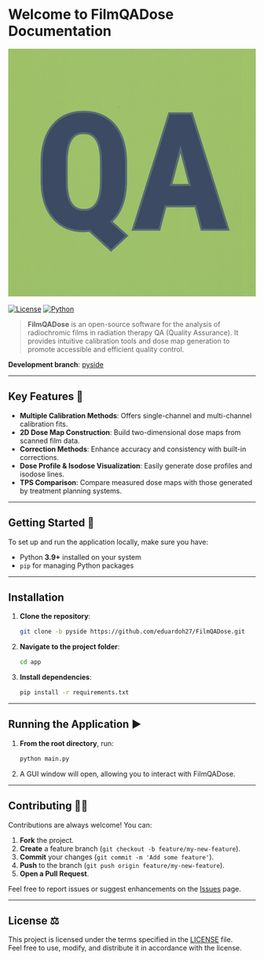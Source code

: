 # Welcome to FilmQADose Documentation

![FilmQADose Logo](assets/logo.svg)

[![License](https://img.shields.io/badge/License-MIT-blue.svg)](LICENSE)
[![Python](https://img.shields.io/badge/Python-3.9%2B-blue.svg)](#prerequisites)

> **FilmQADose** is an open-source software for the analysis of radiochromic films in radiation therapy QA (Quality Assurance). It provides intuitive calibration tools and dose map generation to promote accessible and efficient quality control.

**Development branch**: [pyside](https://github.com/eduardoh27/FilmQADose/tree/pyside)

---

## Key Features 🚀

- **Multiple Calibration Methods**: Offers single-channel and multi-channel calibration fits.
- **2D Dose Map Construction**: Build two-dimensional dose maps from scanned film data.
- **Correction Methods**: Enhance accuracy and consistency with built-in corrections.
- **Dose Profile & Isodose Visualization**: Easily generate dose profiles and isodose lines.
- **TPS Comparison**: Compare measured dose maps with those generated by treatment planning systems.

---

## Getting Started 🔧

To set up and run the application locally, make sure you have:

- Python **3.9+** installed on your system  
- `pip` for managing Python packages

---

## Installation

1. **Clone the repository**:
   ```bash
   git clone -b pyside https://github.com/eduardoh27/FilmQADose.git
   ```
2. **Navigate to the project folder**:
   ```bash
   cd app
   ```
3. **Install dependencies**:
   ```bash
   pip install -r requirements.txt
   ```

---

## Running the Application ▶️

1. **From the root directory**, run:
   ```bash
   python main.py
   ```
2. A GUI window will open, allowing you to interact with FilmQADose.

---

## Contributing 👨‍💻

Contributions are always welcome! You can:

1. **Fork** the project.
2. **Create** a feature branch (`git checkout -b feature/my-new-feature`).
3. **Commit** your changes (`git commit -m 'Add some feature'`).
4. **Push** to the branch (`git push origin feature/my-new-feature`).
5. **Open a Pull Request**.

Feel free to report issues or suggest enhancements on the [Issues](https://github.com/eduardoh27/FilmQADose/issues) page.

---

## License ⚖️

This project is licensed under the terms specified in the [LICENSE](LICENSE) file.  
Feel free to use, modify, and distribute it in accordance with the license.
